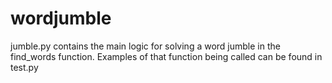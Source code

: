 # wordjumble
jumble.py contains the main logic for solving a word jumble in the find_words function.
Examples of that function being called can be found in test.py
